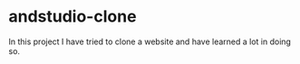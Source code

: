 # andstudio-clone
In this project I have tried to clone a website and have learned a lot in doing so.
